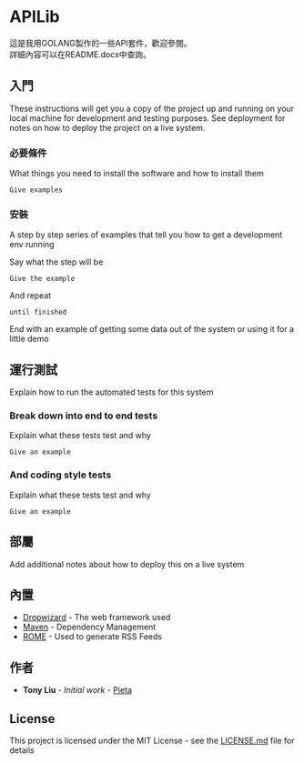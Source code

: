 # APILib

這是我用GOLANG製作的一些API套件，歡迎參閱。<br>
詳細內容可以在README.docx中查詢。<br>

## 入門

These instructions will get you a copy of the project up and running on your local machine for development and testing purposes. See deployment for notes on how to deploy the project on a live system.

### 必要條件

What things you need to install the software and how to install them

```
Give examples
```

### 安裝

A step by step series of examples that tell you how to get a development env running

Say what the step will be

```
Give the example
```

And repeat

```
until finished
```

End with an example of getting some data out of the system or using it for a little demo

## 運行測試

Explain how to run the automated tests for this system

### Break down into end to end tests

Explain what these tests test and why

```
Give an example
```

### And coding style tests

Explain what these tests test and why

```
Give an example
```

## 部屬

Add additional notes about how to deploy this on a live system

## 內置

* [Dropwizard](http://www.dropwizard.io/1.0.2/docs/) - The web framework used
* [Maven](https://maven.apache.org/) - Dependency Management
* [ROME](https://rometools.github.io/rome/) - Used to generate RSS Feeds

## 作者

* **Tony Liu** - *Initial work* - [Pieta](https://github.com/PietaTony)

## License

This project is licensed under the MIT License - see the [LICENSE.md](LICENSE.md) file for details
